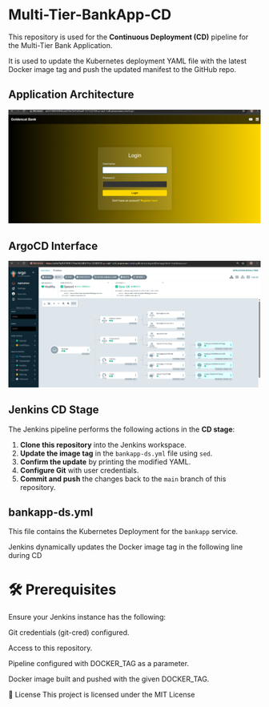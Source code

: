 # Multi-Tier-BankApp-CD

This repository is used for the **Continuous Deployment (CD)** pipeline for the Multi-Tier Bank Application.

It is used to update the Kubernetes deployment YAML file with the latest Docker image tag and push the updated manifest to the GitHub repo.

## Application Architecture

![Application Architecture](Application.png)

## ArgoCD Interface

![ArgoCD Interface](Argocd.png)

## Jenkins CD Stage

The Jenkins pipeline performs the following actions in the **CD stage**:

1. **Clone this repository** into the Jenkins workspace.
2. **Update the image tag** in the `bankapp-ds.yml` file using `sed`.
3. **Confirm the update** by printing the modified YAML.
4. **Configure Git** with user credentials.
5. **Commit and push** the changes back to the `main` branch of this repository.

   
##  bankapp-ds.yml

This file contains the Kubernetes Deployment for the `bankapp` service.

Jenkins dynamically updates the Docker image tag in the following line during CD


# 🛠️ Prerequisites
Ensure your Jenkins instance has the following:

Git credentials (git-cred) configured.

Access to this repository.

Pipeline configured with DOCKER_TAG as a parameter.

Docker image built and pushed with the given DOCKER_TAG.

📃 License
This project is licensed under the MIT License

